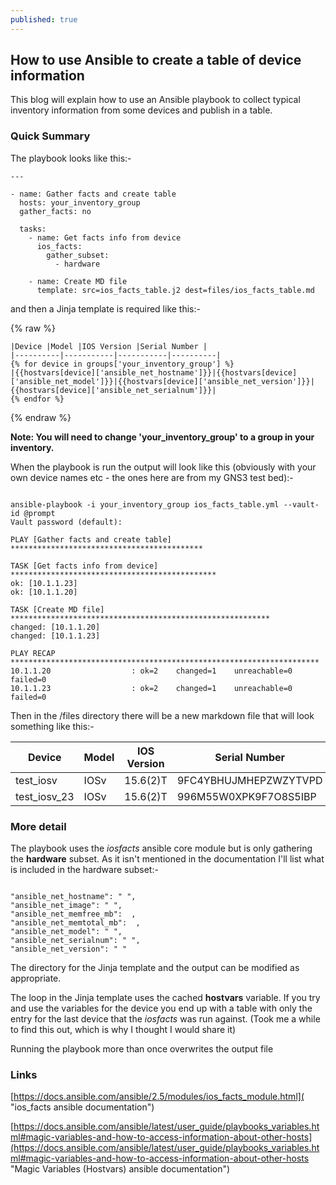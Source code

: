```yaml
---
published: true
---
```

## How to use Ansible to create a table of device information


This blog will explain how to use an Ansible playbook to collect typical inventory information from some devices and publish in a table.

### Quick Summary

The playbook looks like this:-


```
---

- name: Gather facts and create table
  hosts: your_inventory_group
  gather_facts: no

  tasks:
    - name: Get facts info from device
      ios_facts:
        gather_subset:
          - hardware

    - name: Create MD file
      template: src=ios_facts_table.j2 dest=files/ios_facts_table.md
```

and then a Jinja template is required like this:-

{% raw %}
```
|Device |Model |IOS Version |Serial Number |
|----------|-----------|-----------|----------|
{% for device in groups['your_inventory_group'] %}
|{{hostvars[device]['ansible_net_hostname']}}|{{hostvars[device]['ansible_net_model']}}|{{hostvars[device]['ansible_net_version']}}|{{hostvars[device]['ansible_net_serialnum']}}|
{% endfor %}
```
{% endraw %}

**Note: You will need to change 'your_inventory_group' to a group in your inventory.**

When the playbook is run the output will look like this (obviously with your own device names etc - the ones here are from my GNS3 test bed):-

```

ansible-playbook -i your_inventory_group ios_facts_table.yml --vault-id @prompt     
Vault password (default): 

PLAY [Gather facts and create table] *******************************************

TASK [Get facts info from device] **********************************************
ok: [10.1.1.23]
ok: [10.1.1.20]

TASK [Create MD file] **********************************************************
changed: [10.1.1.20]
changed: [10.1.1.23]

PLAY RECAP *********************************************************************
10.1.1.20                  : ok=2    changed=1    unreachable=0    failed=0   
10.1.1.23                  : ok=2    changed=1    unreachable=0    failed=0   

```
Then in the /files directory there will be a new markdown file that will look something like this:- 

|Device |Model |IOS Version |Serial Number |
|----------|-----------|-----------|----------|
|test_iosv|IOSv|15.6(2)T|9FC4YBHUJMHEPZWZYTVPD|
|test_iosv_23|IOSv|15.6(2)T|996M55W0XPK9F7O8S5IBP|

### More detail

The playbook uses the _iosfacts_ ansible core module but is only gathering the **hardware** subset. As it isn't mentioned in the documentation I'll list what is included in the hardware subset:-

```

"ansible_net_hostname": " ",
"ansible_net_image": " ",
"ansible_net_memfree_mb":  ,
"ansible_net_memtotal_mb":  ,
"ansible_net_model": " ",
"ansible_net_serialnum": " ",
"ansible_net_version": " "

```

The directory for the Jinja template and the output can be modified as appropriate.

The loop in the Jinja template uses the cached **hostvars** variable. If you try and use the variables for the device you end up with a table with only the entry for the last device that the _iosfacts_ was run against. (Took me a while to find this out, which is why I thought I would share it)

Running the playbook more than once overwrites the output file

### Links

[https://docs.ansible.com/ansible/2.5/modules/ios_facts_module.html]( "ios_facts ansible documentation")

[https://docs.ansible.com/ansible/latest/user_guide/playbooks_variables.html#magic-variables-and-how-to-access-information-about-other-hosts](https://docs.ansible.com/ansible/latest/user_guide/playbooks_variables.html#magic-variables-and-how-to-access-information-about-other-hosts "Magic Variables (Hostvars)  ansible documentation")